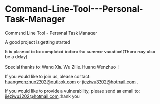 # Command-Line-Tool---Personal-Task-Manager
Command Line Tool - Personal Task Manager 

A good project is getting started 

It is planned to be completed before the summer vacation!(There may also be a delay)

Special thanks to: Wang Xin, Wu Zijie, Huang Wenzhuo！

If you would like to join us, please contact: huangwenzhuo2202@outlook.com or jieziwu3202@hotmail.com .

If you would like to provide a vulnerability, please send an email to: jieziwu3202@hotmail.com,thank you.